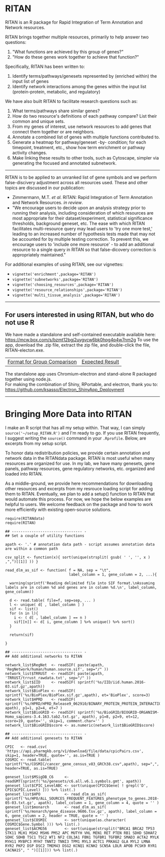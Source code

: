 # RITAN
RITAN is an R package for Rapid Integration of Term Annotation and Network resources.

RITAN brings together multiple resources, primarily to help answer two questions:

1. "What functions are achieved by this group of genes?"
2. "How do these genes work together to achieve that function?"

Specifically, RITAN has been written to:

1. Identify terms/pathways/genesets represented by (enriched within) the input list of genes
2. Identify network interactions among the genes within the input list (protein-protein, metabolic, and regulatory)

We have also built RITAN to facilitate research questions such as:

1. What terms/pathways share similar genes?
2. How do two resource's definitions of each pathway compare? List their common and unique sets.
3. From my genes of interest, use network resources to add genes that connect them together or are neighbors.
4. Annotate a combined list of genes with multiple functions contributed to.
6. Generate a heatmap for pathway/geneset -by- condition; for each timepoint, treatment, etc., show how term enrichment or pathway activity changes.
5. Make linking these results to other tools, such as Cytoscape, simpler via generating the focused and annotated subnetwork.

<hr>

RITAN is to be applied to an unranked list of gene symbols and we perform false-discivery adjustment across all resources used.
These and other topics are discussed in our publication:
<ul>
<li>Zimmermann, M.T. <i>et al.</i> RITAN: Rapid Integration of Term Annotation and Network Resources. <i>in review</i>.</li>
<li>"We encourage users to decide upon an analysis strategy prior to running their analysis, including consideration of which resources are most appropriate for their dataset/experiment, statistical significance thresholds, background geneset, etc. The ease with which RITAN facilitates multi-resource query may lead users to 'try one more test,' leading to an increased number of hypothesis tests made that may not be accounted for by multiple testing correction. To prevent this, we encourage users to 'include one more resource' - to add an additional resource to a single query in RITAN so that false-dicovery correction is appropriately maintained."</li>
</ul>

For additional examples of using RITAN, see our vignettes:

* `vignette('enrichment',package='RITAN')`
* `vignette('subnetworks',package='RITAN')`
* `vignette('choosing_resources',package='RITAN')`
* `vignette('resource_relationships',package='RITAN')`
* `vignette('multi_tissue_analysis',package='RITAN')`

<hr>

## For users interested in using RITAN, but who do not use R

We have made a standalone and self-contained executable available here:
https://mcw.box.com/s/bzmt12bgj2uygvcw6bk0hpg4p4w7nm2g
To use the app, download the .zip file, extract the zip file, and double-click the file, RITAN-electon.exe.

<!--
<p align="center">
  <img src="https://mcw.box.com/s/6y76mb22b06ovs3nxjocjz16al07o3up" width="350" type="image/pdf" title="Format for Group Comparison">
  <img src="https://mcw.box.com/s/zf3uqabksziu89uplabs2psnyonxfqwa" width="350" type="image/png" alt="Expected Result" title="Expected Result">
</p>
-->

<table align="center">
  <tr>
  <td> <a href="https://mcw.box.com/s/6y76mb22b06ovs3nxjocjz16al07o3up">Format for Group Comparison</a> </td>
  <td> <a href="https://mcw.box.com/s/zf3uqabksziu89uplabs2psnyonxfqwa">Expected Result</a> </td>
  </tr>  
</table>

The standalone app uses Chromium-electron and stand-alone R packaged together using node.js.
<br>
For making the combination of Shiny, RPortable, and electron, thank you to: https://github.com/ksasso/Electron_ShinyApp_Deployment

<hr>

# Bringing More Data into RITAN

I make an R script that has all my setup within. That way, I can simply `source('~/setup_RITAN.R')` and I'm ready to go. If you use RITAN frequently, I suggest writing the `source()` command in your `.Rprofile`. Below, are excerpts from my setup script.

To honor data redistribution policies, we provide certain annotation and network data in the RITANdata package. RITAN is most useful when many resources are organized for use. In my lab, we have many genesets, gene panels, pathway resources, gene regulatory networks, etc. organized and loaded into RITAN.

As a middle-ground, we provide here recommendations for downloading other resources and excerpts from my resrouce loading script for adding them to RITAN. Eventually, we plan to add a setup() function to RITAN that would automate this process. For now, we hope the below examples are helpful to users. We welcome feedback on the package and how to work more efficiently with existing open-source solutions.

```{r eval=FALSE, echo=TRUE, tidy=TRUE}
require(RITANdata)
require(RITAN)

## -------------------------------- -
## Set a couple of utility functions

apath <- '.' # annotation data path - script assumes annotation data are within a common path

csv_split <- function(x){ sort(unique(strsplit( gsub( ' ', '', x ) ,",")[[1]] )) }

read_dlm_as_sif <- function( f = NA, sep = "\t",
                             label_column = 1, gene_column = 2, ...){

  warning(sprintf('Reading delimited file into SIF format.\nAssuming labels are in column %d and genes are in column %d.\n', label_column, gene_column))

  d <- read.table( file=f, sep=sep, ... )
  l <- unique( d[ , label_column ] )
  sif <- list()
  for (n in l){
    i <- ( d[ , label_column ] == n )
    sif[[n]] <- d[ i, gene_column ] %>% unique() %>% sort()
  }

  return(sif)

}

## -------------------------------- -
## Add additional networks to RITAN

network_list$RegNet  <- readSIF( paste(apath, 'RegNetwork/human/human.source.sif', sep="/" ))
network_list$TRRUST  <- readSIF( paste(apath, 'TRRUST/trrust_rawdata.txt', sep="/" ))
network_list$IID     <- readSIF( sprintf('%s/IID/iid.human.2016-03.sif.gz',apath))
network_list$BioPlex <- readSIF( sprintf('%s/BioPlex/BioPlex.sif.gz',apath), et='BioPlex', score=3)
network_list$HPRD    <- readSIF( sprintf('%s/HPRD/HPRD_Release9_062910/BINARY_PROTEIN_PROTEIN_INTERACTIONS.txt', apath), p1=1, p2=4, et=7 )
network_list$BioGRID <- readSIF( sprintf('%s/BioGRID/BIOGRID-ORGANISM-Homo_sapiens-3.4.163.tab2.txt.gz', apath), p1=8, p2=9, et=12, score=19, quote='', skip=1, comment.char='' )
network_list$BioGRID$score <- as.numeric(network_list$BioGRID$score)

## -------------------------------- -
## Add additional genesets to RITAN

CPIC   <- read.csv( 'https://api.pharmgkb.org/v1/download/file/data/cpicPairs.csv', skip=1, header=TRUE, quote='', as.is=TRUE )
COSMIC <- read.table( sprintf("%s/COSMIC/cancer_gene_census_v83_GRCh38.csv",apath), sep=",", header=TRUE, as.is=TRUE)

geneset_list$MSigDB_C6     <- readGMT(sprintf('%s/genesets/c6.all.v6.1.symbols.gmt', apath))
geneset_list$CPIC_LevelABC <- sort(unique(CPIC$Gene[ ! grepl('D', CPIC$CPIC.Level) ])) %>% list(.)
geneset_list$HPO           <- read_dlm_as_sif( sprintf('%s/HPO/ALL_SOURCES_FREQUENT_FEATURES_phenotype_to_genes.2018-05-03.txt.gz', apath), label_column = 1, gene_column = 4, quote = '' )
geneset_list$monarch       <- read_dlm_as_sif( sprintf('%s/monarch/gene_disease.9606.tsv.gz', apath), label_column = 6, gene_column = 2, header = TRUE, quote = '' )
geneset_list$COSMIC        <- sort(unique(as.character( COSMIC$Gene.Symbol ))) %>% list(.)
geneset_list$ACMG56        <- sort(unique(strsplit("BRCA1 BRCA2 TP53 STK11 MLH1 MSH2 MSH6 PMS2 APC MUTYH VHL MEN1 RET PTEN RB1 SDHD SDHAF2 SDHC SDHB TSC1 TSC2 WT1 NF2 COL3A1 FBN1 TGFBR1 TGFBR2 SMAD3 ACTA2 MYLK MYH11 MYBPC3 MYH7 TNNT2 TNNI3 TPM1 MYL3 ACTC1 PRKAG2 GLA MYL2 LMNA RYR2 PKP2 DSP DSC2 TMEM43 DSG2 KCNQ1 KCNH2 SCN5A LDLR APOB PCSK9 RYR1 CACNA1S", " ")[[1]])) %>% list(.)

```
